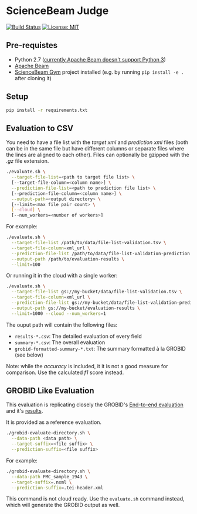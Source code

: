 # ScienceBeam Judge

[![Build Status](https://travis-ci.org/elifesciences/sciencebeam-judge.svg?branch=develop)](https://travis-ci.org/elifesciences/sciencebeam-judge)
[![License: MIT](https://img.shields.io/badge/License-MIT-yellow.svg)](LICENSE)

## Pre-requistes

- Python 2.7 ([currently Apache Beam doesn't support Python 3](https://issues.apache.org/jira/browse/BEAM-1373))
- [Apache Beam](https://beam.apache.org/get-started/quickstart-py/)
- [ScienceBeam Gym](https://github.com/elifesciences/sciencebeam-gym) project installed (e.g. by running `pip install -e .` after cloning it)

## Setup

```bash
pip install -r requirements.txt
```

## Evaluation to CSV

You need to have a file list with the _target xml_ and _prediction xml_ files (both can be in the same file but have different columns or separate files where the lines are aligned to each other). Files can optionally be gzipped with the _.gz_ file extension.

```bash
./evaluate.sh \
  --target-file-list=<path to target file list> \
  [--target-file-column=<column name>] \
  --prediction-file-list=<path to prediction file list> \
  [--prediction-file-column=<column name>] \
  --output-path=<output directory> \
  [--limit=<max file pair count> \
  [--cloud] \
  [--num_workers=<number of workers>]
```

For example:

```bash
./evaluate.sh \
  --target-file-list /path/to/data/file-list-validation.tsv \
  --target-file-column=xml_url \
  --prediction-file-list /path/to/data/file-list-validation-prediction.tsv \
  --output-path /path/to/evaluation-results \
  --limit=100
```

Or running it in the cloud with a single worker:

```bash
./evaluate.sh \
  --target-file-list gs://my-bucket/data/file-list-validation.tsv \
  --target-file-column=xml_url \
  --prediction-file-list gs://my-bucket/data/file-list-validation-prediction.tsv \
  --output-path gs://my-bucket/evaluation-results \
  --limit=1000 --cloud --num_workers=1
```

The ouput path will contain the following files:

- `results-*.csv`: The detailed evaluation of every field
- `summary-*.csv`: The overall evaluation
- `grobid-formatted-summary-*.txt`: The summary formatted à la GROBID (see below)

Note: while the _accuracy_ is included, it it is not a good measure for comparison. Use the calculated _f1_ score instead.

## GROBID Like Evaluation

This evaluation is replicating closely the GROBID's [End-to-end evaluation](http://grobid.readthedocs.io/en/latest/End-to-end-evaluation/) and it's [results](https://github.com/kermitt2/grobid/tree/master/grobid-trainer/doc).

It is provided as a reference evaluation.

```bash
./grobid-evaluate-directory.sh \
  --data-path <data path> \
  --target-suffix=<file suffix> \
  --prediction-suffix=<file suffix>
```

For example:

```bash
./grobid-evaluate-directory.sh \
  --data-path PMC_sample_1943 \
  --target-suffix=.nxml \
  --prediction-suffix=.tei-header.xml
```

This command is not cloud ready. Use the `evaluate.sh` command instead, which will generate the GROBID output as well.
